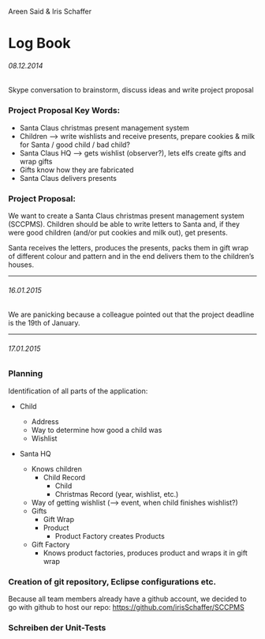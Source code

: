 Areen Said & Iris Schaffer


# Log Book

###### 08.12.2014

Skype conversation to brainstorm, discuss ideas and write project proposal

### Project Proposal Key Words:

- Santa Claus christmas present management system
- Children —> write wishlists and receive presents, prepare cookies & milk for Santa / good child / bad child?
- Santa Claus HQ —> gets wishlist (observer?), lets elfs create gifts and wrap gifts
- Gifts know how they are fabricated
- Santa Claus delivers presents

### Project Proposal:

We want to create a Santa Claus christmas present management system (SCCPMS). Children should be able to write letters to Santa and, if they were good children (and/or put cookies and milk out), get presents.
Santa receives the letters, produces the presents, packs them in gift wrap of different colour and pattern and in the end delivers them to the children’s houses.

---

###### 16.01.2015

We are panicking because a colleague pointed out that the project deadline is the 19th of January.

---

###### 17.01.2015

### Planning

Identification of all parts of the application:

- Child
	- Address
	- Way to determine how good a child was
	- Wishlist

- Santa HQ
	- Knows children
		- Child Record
			- Child
			- Christmas Record (year, wishlist, etc.)
	- Way of getting wishlist (—> event, when child finishes wishlist?)
	- Gifts
		- Gift Wrap
		- Product
			- Product Factory creates Products
	- Gift Factory
		- Knows product factories, produces product and wraps it in gift wrap

### Creation of git repository, Eclipse configurations etc.
Because all team members already have a github account, we decided to go with github to host our repo: https://github.com/irisSchaffer/SCCPMS

### Schreiben der Unit-Tests